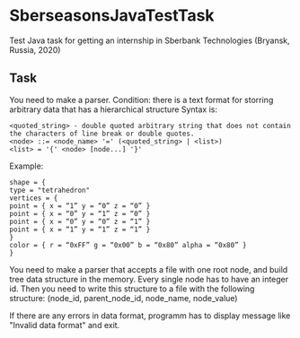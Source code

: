 # SberseasonsJavaTestTask

Test Java task for getting an internship in Sberbank Technologies (Bryansk, Russia, 2020)

Task
-------------------------
You need to make a parser.
Condition: there is a text format for storring arbitrary data that has a hierarchical structure
Syntax is:
```<node_name> - a string of letters, digits and the character '_'; not starting with the digit
<quoted_string> - double quoted arbitrary string that does not contain the characters of line break or double quotes.
<node> ::= <node_name> '=' (<quoted_string> | <list>)
<list> = '{' <node> [node...] '}'
```

Example:
```
shape = {
type = "tetrahedron"
vertices = {
point = { x = “1” y = “0” z = “0” }
point = { x = “0” y = “1” z = “0” }
point = { x = “0” y = “0” z = “1” }
point = { x = “1” y = “1” z = “1” }
}
color = { r = “0xFF” g = “0x00” b = “0x80” alpha = “0x80” }
}
```
You need to make a parser that accepts a file with one root node, and build tree data structure in the memory. Every single node has to have an integer id. Then you need to write this structure to a file with the following structure: (node_id, parent_node_id, node_name, node_value)

If there are any errors in data format, programm has to display message like "Invalid data format" and exit.
